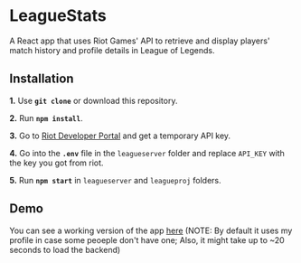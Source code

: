 # LeagueStats

A React app that uses Riot Games' API to retrieve and display players' match history and profile details in League of Legends.

## Installation

**1.** Use **`git clone`** or download this repository.

**2.** Run **`npm install`**.

**3.** Go to [Riot Developer Portal](https://developer.riotgames.com) and get a temporary API key.

**4.** Go into the **`.env`** file in the `leagueserver` folder and replace `API_KEY` with the key you got from riot.

**5.** Run **`npm start`** in `leagueserver` and `leagueproj` folders.

## Demo
You can see a working version of the app [here](https://league-stats.netlify.app/) (NOTE: By default it uses my profile in case some peoeple don't have one; Also, it might take up to ~20 seconds to load the backend)
